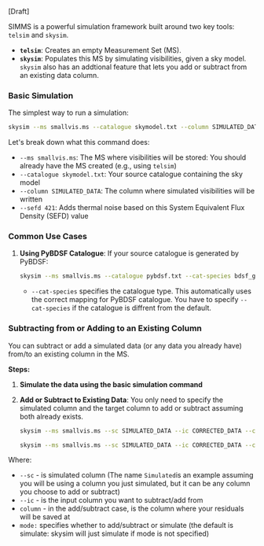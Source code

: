 
[Draft]

SIMMS is a powerful simulation framework built around two key tools: `telsim` and `skysim`.

- **`telsim`**: Creates an empty Measurement Set (MS).
- **`skysim`**: Populates this MS by simulating visibilities, given a sky model. `skysim` also has an addtional feature that lets you add or subtract from an existing data column. 

### Basic Simulation

The simplest way to run a simulation:
```bash
skysim --ms smallvis.ms --catalogue skymodel.txt --column SIMULATED_DATA --sefd 421
```

Let's break down what this command does:
- `--ms smallvis.ms`: The MS where visibilities will be stored: You should already have the MS created (e.g., using `telsim`)
- `--catalogue skymodel.txt`: Your source catalogue containing the sky model
- `--column SIMULATED_DATA`: The column where simulated visibilities will be written
- `--sefd 421`: Adds thermal noise based on this System Equivalent Flux Density (SEFD) value

### Common Use Cases

1. **Using PyBDSF Catalogue**:
If your source catalogue is generated by PyBDSF:
   ```bash
   skysim --ms smallvis.ms --catalogue pybdsf.txt --cat-species bdsf_gaul --column SIMULATED_DATA
   ```
   - `--cat-species` specifies the catalogue type. This automatically uses the correct mapping for PyBDSF catalogue. You have to specify `--cat-species` if the catalogue is diffrent from the default. 
  
### Subtracting from or Adding to an Existing Column

You can subtract or add a simulated data (or any data you already have) from/to an existing column in the MS. 

**Steps:**

1. **Simulate the data using the basic simulation command**

2. **Add or Subtract to Existing Data**:
You only need to specify the simulated column and the target column to add or subtract assuming both already exists.  

   ```bash
   skysim --ms smallvis.ms --sc SIMULATED_DATA --ic CORRECTED_DATA --column RESIDUALS --mode add 
   ```
   ```bash
   skysim --ms smallvis.ms --sc SIMULATED_DATA --ic CORRECTED_DATA --column RESIDUALS --mode subtract 
   ```
Where: 
- `--sc` - is simulated column (The name `Simulated`is an example assuming you will be using a column you just simulated, but it can be any column you choose to add or subtract)
- `--ic` - is the input column you want to subtract/add from
- `column` - in the add/subtract case, is the column where your residuals will be saved at
- `mode:` specifies whether to add/subtract or simulate (the default is simulate: skysim will just simulate if mode is not specified)


